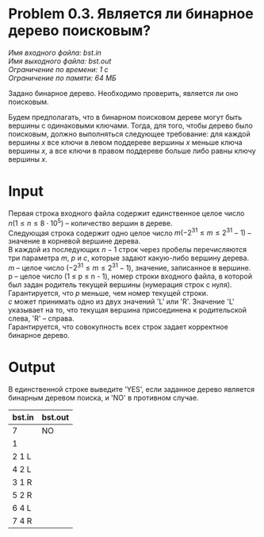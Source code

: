 # Problem 0.3. Является ли бинарное дерево поисковым?

*Имя входного файла: bst.in\
Имя выходного файла: bst.out\
Ограничение по времени: 1 с\
Ограничение по памяти: 64 МБ*
        
Задано бинарное дерево. Необходимо проверить, является ли оно поисковым.

Будем предполагать, что в бинарном поисковом дереве могут быть вершины с одинаковыми ключами. Тогда, для того, чтобы дерево было поисковым, должно выполняться следующее требование: для каждой вершины $x$ все ключи в левом поддереве вершины $x$ меньше ключа вершины $x$, а все ключи в правом поддереве больше либо равны ключу вершины $x$.

# Input

Первая строка входного файла содержит единственное целое число $n (1 \le n \le 8 \cdot 10^5)$ – количество вершин в дереве.  
Следующая строка содержит одно целое число $m (-2^{31} ≤ m ≤ 2^{31} - 1)$ – значение в корневой вершине дерева.  
В каждой из последующих $n - 1$ строк через пробелы перечисляются три параметра $m$, $p$ и $c$, которые задают какую-либо вершину дерева.  
$m$ – целое число $(-2^{31} ≤ m ≤ 2^{31} - 1)$, значение, записанное в вершине.  
p – целое число (1 ≤ p ≤ n - 1), номер строки входного файла, в которой был задан родитель текущей вершины (нумерация строк с нуля). Гарантируется, что $p$ меньше, чем номер текущей строки.  
$c$ может принимать одно из двух значений 'L' или 'R'. Значение 'L' указывает на то, что текущая вершина присоединена к родительской слева, 'R' – справа.  
Гарантируется, что совокупность всех строк задает корректное бинарное дерево.


# Output

В единственной строке выведите 'YES', если заданное дерево является бинарным деревом поиска, и 'NO' в противном случае.

| bst.in                                         |bst.out                                         |
|------------------------------------------------|------------------------------------------------|
| 7                                              | NO                                             |
| 1                                              |                                                |              
| 2 1 L                                          |                                                |
| 4 2 L                                          |                                                |
| 3 1 R                                          |                                                |
| 5 2 R                                          |                                                |
| 6 4 L                                          |                                                |
| 7 4 R                                          |                                                |
